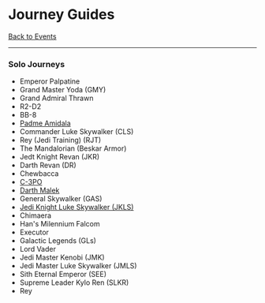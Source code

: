 # Journey Guides

[Back to Events](../../README.md)

---

### Solo Journeys
  - Emperor Palpatine
  - Grand Master Yoda (GMY)
  - Grand Admiral Thrawn
  - R2-D2
  - BB-8
  - [Padme Amidala](../Teams/Geos.md#padme-amidala-journey)
  - Commander Luke Skywalker (CLS)
  - Rey (Jedi Training) (RJT)
  - The Mandalorian (Beskar Armor)
  - Jedt Knight Revan (JKR)
  - Darth Revan (DR)
  - Chewbacca
  - [C-3PO](../Teams/Ewoks.md#c-3po-event-contact-protocol)
  - [Darth Malek](../Journeys/Darth%20Malek.md)
  - General Skywalker (GAS)
  - [Jedi Knight Luke Skywalker (JKLS)](../Journeys/JKLS.md#tiers)
  - Chimaera
  - Han's Milennium Falcom
  - Executor
  - Galactic Legends (GLs)
  - Lord Vader
  - Jedi Master Kenobi (JMK)
  - Jedi Master Luke Skywalker (JMLS)
  - Sith Eternal Emperor (SEE)
  - Supreme Leader Kylo Ren (SLKR)
  - Rey

